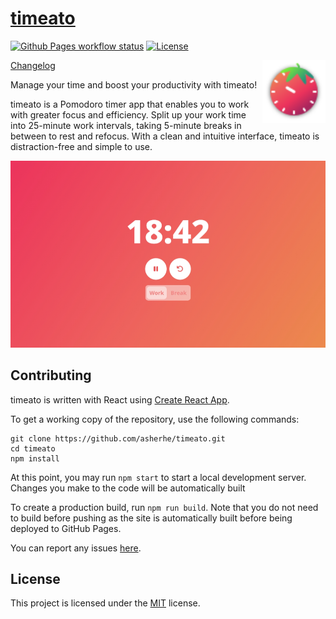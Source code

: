 # [timeato](https://asherhe.github.io/timeato/)

[![Github Pages workflow status](https://img.shields.io/github/actions/workflow/status/asherhe/timeato/static.yml?logo=github)](https://github.com/asherhe/timeato/actions/workflows/static.yml)
[![License](https://img.shields.io/github/license/asherhe/timeato)](LICENSE)

<img src="public/img/icon.svg" alt="logo" align="right" width="20%" />

[Changelog](CHANGELOG.md)

Manage your time and boost your productivity with timeato!

timeato is a Pomodoro timer app that enables you to work with greater focus and efficiency. Split up your work time into 25-minute work intervals, taking 5-minute breaks in between to rest and refocus. With a clean and intuitive interface, timeato is distraction-free and simple to use.

![Screenshot](screenshot.png)

## Contributing

timeato is written with React using [Create React App](https://github.com/facebook/create-react-app/).

To get a working copy of the repository, use the following commands:

```
git clone https://github.com/asherhe/timeato.git
cd timeato
npm install
```

At this point, you may run `npm start` to start a local development server. Changes you make to the code will be automatically built

To create a production build, run `npm run build`. Note that you do not need to build before pushing as the site is automatically built before being deployed to GitHub Pages.

You can report any issues [here](https://github.com/asherhe/timeato/issues/new).

## License

This project is licensed under the [MIT](LICENSE) license.

